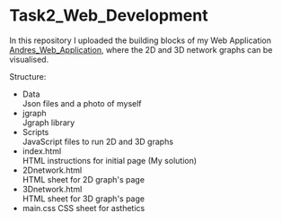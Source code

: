 # Task2_Web_Development

In this repository I uploaded the building blocks of my Web Application [Andres_Web_Application](https://andresagdt515.github.io/Task2_Web_Development/), where the 2D and 3D network graphs can be visualised.

Structure:
- Data <br />
Json files and a photo of myself
- jgraph <br />
Jgraph library 
- Scripts <br />
JavaScript files to run 2D and 3D graphs
- index.html <br />
HTML instructions for initial page (My solution)
- 2Dnetwork.html <br />
HTML sheet for 2D graph's page
- 3Dnetwork.html <br />
HTML sheet for 3D graph's page
- main.css
CSS sheet for asthetics